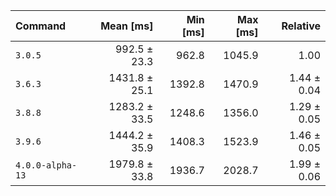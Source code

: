 | Command | Mean [ms] | Min [ms] | Max [ms] | Relative |
|:---|---:|---:|---:|---:|
| `3.0.5` | 992.5 ± 23.3 | 962.8 | 1045.9 | 1.00 |
| `3.6.3` | 1431.8 ± 25.1 | 1392.8 | 1470.9 | 1.44 ± 0.04 |
| `3.8.8` | 1283.2 ± 33.5 | 1248.6 | 1356.0 | 1.29 ± 0.05 |
| `3.9.6` | 1444.2 ± 35.9 | 1408.3 | 1523.9 | 1.46 ± 0.05 |
| `4.0.0-alpha-13` | 1979.8 ± 33.8 | 1936.7 | 2028.7 | 1.99 ± 0.06 |
